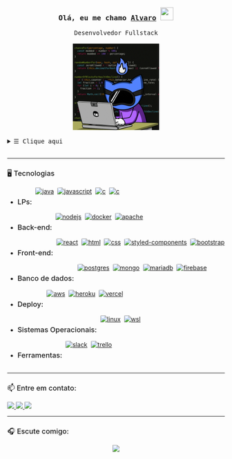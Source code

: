 <h3 align="center">
        <samp>Olá, eu me chamo
                <b><a target="_blank" href="https://www.linkedin.com/in/1alvaropaiva/">Alvaro</a>
                <img src="https://raw.githubusercontent.com/kaueMarques/kaueMarques/master/hi.gif" width="30px" height="30px">
                </b>
        </samp>
</h3>

<p align="center">
    <samp>
             Desenvolvedor Fullstack 
            <br>
            <br>
    </samp>
    <img src="/img/code.gif" alt="code" height="200px">
</p>

<details align="center">
    <summary align="left"> <samp>&#9776; Clique aqui</samp></summary>
    <div align="left">
        <h3>Sobre mim <img src="/img/coffee.gif" alt="coffee" height="30px"></h3>
        <ul>
            <li>
                ➡️ Uso o GitHub como um repositório não só para projetos e desenvolvimento, como para salvar meus exercícios da faculdade e alguns códigos que podem ser úteis no decorrer do meu desenvolvimento nessa área. No meu GitHub, você encontrará projetos que mostram meu progresso nessa jornada e minha paixão por codificação.
            </li>
            <li>
                ➡️ Sou um técnico em eletrônica que decidiu abraçar o mundo do desenvolvimento e migrar de carreira. Agora me dedico à criação de soluções web e aplicativos de diversos tipos. Minha experiência anterior me deu uma base sólida em resolução de problemas, atenção aos detalhes e análise lógica, habilidades que continuo a aplicar no desenvolvimento de software. Estou sempre buscando aprender novas tecnologias e melhorar minhas habilidades. Estou sempre explorando novas ferramentas e frameworks para expandir meu conhecimento. 
            </li>
        </ul>
    </div>
    <hr/>
    <div style="width: 100%; display:flex; flex-direction:column; justify-content:center; align-items:center; gap:10px;">
        <div style="width:100%; display:flex">
            <img style="width:68%; height: 200px; margin-right: 5px" src="https://github-readme-stats.vercel.app/api?username=1alvaropaiva&show_icons=true&theme=react" />
            <img style="width:28%; height: 200px;" src="https://github-readme-stats.vercel.app/api/top-langs/?username=1alvaropaiva&theme=react" />
        </div>
    </div>
</details>

<br>
<hr/>

<h3 style="font-weight: 500">🖥️ Tecnologias </h3>
<ul>
    <li>
        <div style="display: flex; align-content: center; gap: 8px">
            <h3 style="font-weight: 500">LPs:</h3>
            <a href="https://www.java.com/pt-BR/" target="_blank">
                <img src="https://img.shields.io/badge/java-%23ED8B00.svg?style=for-the-badge&logo=openjdk&logoColor=white" alt="java" style="border-radius: 8%; height: 25px"/>
            </a>
            <a href="https://www.javascript.com" target="_blank">
                <img src="https://img.shields.io/badge/JavaScript-F7DF1E?style=for-the-badge&logo=javascript&logoColor=black" alt="javascript" style="border-radius: 8%; height: 25px"/>
            </a>
            <a href="https://www.cprogramming.com" target="_blank">
                <img src="https://img.shields.io/badge/C-00599C?style=for-the-badge&logo=c&logoColor=white" alt="c" style="border-radius: 8%; height: 25px"/>
            </a>
            <a href="https://www.php.net/" target="_blank">
                <img src="https://img.shields.io/badge/php-%23777BB4.svg?style=for-the-badge&logo=php&logoColor=white" alt="c" style="border-radius: 8%; height: 25px"/>
            </a>
        </div>
    </li>
    <li>
        <div style="display: flex; align-content: center; gap: 8px">
            <h3 style="font-weight: 500">Back-end:</h3>
            <a href="https://nodejs.org/en/about/" target="_blank">
                <img src="https://img.shields.io/badge/Node.js-43853D?style=for-the-badge&logo=node.js&logoColor=white" alt="nodejs" style="border-radius: 8%; height: 25px"/>
            </a>
            <a href="https://www.docker.com" target="_blank">
                <img src="https://img.shields.io/badge/docker-%230db7ed.svg?style=for-the-badge&logo=docker&logoColor=white" alt="docker" style="border-radius: 8%; height: 25px"/>
            </a>
            <a href="https://www.apache.org/" target="_blank">
                <img src="https://img.shields.io/badge/apache-%23D42029.svg?style=for-the-badge&logo=apache&logoColor=white" alt="apache" style="border-radius: 8%; height: 25px"/>
            </a>
        </div>
    </li>
    <li>
        <div style="display: flex; align-content: center; gap: 8px">
            <h3 style="font-weight: 500">Front-end:</h3>
            <a href="https://reactjs.org" target="_blank">
                <img src="https://img.shields.io/badge/React-20232A?style=for-the-badge&logo=react&logoColor=61DAFB" alt="react" style="border-radius: 8%; height: 25px"/>
            </a>
            <a href="https://developer.mozilla.org/en-US/docs/Web/HTML" target="_blank">
                <img src="https://img.shields.io/badge/HTML5-E34F26?style=for-the-badge&logo=html5&logoColor=white" alt="html" style="border-radius: 8%; height: 25px"/>
            </a>
            <a href="https://developer.mozilla.org/en-US/docs/Web/CSS" target="_blank">
                <img src="https://img.shields.io/badge/CSS3-1572B6?style=for-the-badge&logo=css3&logoColor=white" alt="css" style="border-radius: 8%; height: 25px"/>
            </a>
            <a href="https://styled-components.com" target="_blank">
                <img src="https://img.shields.io/badge/styled--components-DB7093?style=for-the-badge&logo=styled-components&logoColor=white" alt="styled-components" style="border-radius: 8%; height: 25px"/>
            </a>
            <a href="https://getbootstrap.com/" target="_blank">
                <img src="https://img.shields.io/badge/bootstrap-%238511FA.svg?style=for-the-badge&logo=bootstrap&logoColor=white" alt="bootstrap" style="border-radius: 8%; height: 25px"/>
            </a>
        </div>
    </li>
    <li>
        <div style="display: flex; align-content: center; gap: 8px">
            <h3 style="font-weight: 500">Banco de dados:</h3>
            <a href="https://www.postgresql.org" target="_blank">
                <img src="https://img.shields.io/badge/PostgreSQL-316192?style=for-the-badge&logo=postgresql&logoColor=white" alt="postgres" style="border-radius: 8%; height: 25px"/>
            </a>
            <a href="https://www.mongodb.com" target="_blank">
                <img src="https://img.shields.io/badge/MongoDB-4EA94B?style=for-the-badge&logo=mongodb&logoColor=white" alt="mongo" style="border-radius: 8%; height: 25px"/>
            </a>
            <a href="https://mariadb.org/" target="_blank">
                <img src="https://img.shields.io/badge/MariaDB-003545?style=for-the-badge&logo=mariadb&logoColor=white" alt="mariadb" style="border-radius: 8%; height: 25px"/>
            </a>
            <a href="https://firebase.google.com" target="_blank">
                <img src="https://img.shields.io/badge/firebase-a08021?style=for-the-badge&logo=firebase&logoColor=ffcd34" alt="firebase" style="border-radius: 8%; height: 25px"/>
            </a>
        </div>
    </li>
    <li>
        <div style="display: flex; align-content: center; gap: 8px">
            <h3 style="font-weight: 500">Deploy:</h3>
            <a href="https://aws.amazon.com" target="_blank">
                <img src="https://img.shields.io/badge/Amazon_AWS-232F3E?style=for-the-badge&logo=amazon-aws&logoColor=white" alt="aws" style="border-radius: 8%; height: 25px"/>
            </a>
            <a href="https://www.heroku.com" target="_blank">
                <img src="https://img.shields.io/badge/Heroku-430098?style=for-the-badge&logo=heroku&logoColor=white" alt="heroku" style="border-radius: 8%; height: 25px"/>
            </a>
            <a href="https://vercel.com" target="_blank">
                <img src="https://img.shields.io/badge/Vercel-000000?style=for-the-badge&logo=vercel&logoColor=white" alt="vercel" style="border-radius: 8%; height: 25px"/>
            </a>
        </div>
    </li>
    <li>
        <div style="display: flex; align-content: center; gap: 8px">
            <h3 style="font-weight: 500">Sistemas Operacionais:</h3>
            <a href="https://ubuntu.com" target="_blank">
                <img src="https://img.shields.io/badge/Linux-FCC624?style=for-the-badge&logo=linux&logoColor=black" alt="linux" style="border-radius: 8%; height: 25px"/>
            </a>
            <a href="https://docs.microsoft.com/en-us/windows/wsl/install" target="_blank">
                <img src="https://img.shields.io/badge/WSL-blue?style=for-the-badge&logo=windows&logoColor=white" alt="wsl" style="border-radius: 8%; height: 25px"/>
            </a>
        </div>
    <li>
        <div style="display: flex; align-content: center; gap: 8px">
            <h3 style="font-weight: 500">Ferramentas:</h3>
            <a href="https://slack.com/intl/pt-br/" target="_blank">
                <img src="https://img.shields.io/badge/Slack-4A154B?style=for-the-badge&logo=slack&logoColor=white" alt="slack" style="border-radius: 8%; height: 25px"/>
            </a>
            <a href="https://trello.com" target="_blank">
                <img src="https://img.shields.io/badge/Trello-0052CC?style=for-the-badge&logo=trello&logoColor=white" alt="trello" style="border-radius: 8%; height: 25px"/>
            </a>
        </div>
    </li>
</ul>

<hr/>

<h3 style="font-weight: 500">📫 Entre em contato:</h3>
<a>
</a>
<a
    href="https://www.linkedin.com/in/1alvaropaiva/" 
    alt="LinkedIn"
    target="_blank"
>
    <img src="https://img.shields.io/badge/LinkedIn-0077B5?style=for-the-badge&logo=linkedin&logoColor=white" style="border-radius: 8%; height: 25px"/>
</a>
<a
    href="https://mail.google.com/mail/u/0/?fs=1&alvaropaiva.dev@gmail.com&su=Eu vi seu perfil no Github&body=Olá Alvaro. Meu nome é _______ &bcc=alvaropaiva.dev@gmail.com&tf=cm" 
    alt="Gmail"
    target="_blank"
>
    <img src="https://img.shields.io/badge/Gmail-D14836?style=for-the-badge&logo=gmail&logoColor=white" style="border-radius: 8%; height: 25px"/>
</a>
<a
    href="mailto:alvaropaiva.dev@gmail.com" 
    alt="Outlook"
    target="_blank"
>
    <img src="https://img.shields.io/badge/Outlook-0078D4?style=for-the-badge&logo=microsoft-outlook&logoColor=white" style="border-radius: 8%; height: 25px"/>
</a>
<hr>
<h3 style="font-weight: 500">🎧 Escute comigo:</h3>
<div align="center">
<a href="https://discord.com/users/336675594127409154">
<img src="https://lanyard.cnrad.dev/api/336675594127409154?borderRadius=4px&idleMessage=Dormindo%20%F0%9F%98%B4&bg=black&theme=dark" style="align: center"/>
</a>
</div>

</div>